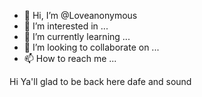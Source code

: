 - 👋 Hi, I’m @Loveanonymous
- 👀 I’m interested in ...
- 🌱 I’m currently learning ...
- 💞️ I’m looking to collaborate on ...
- 📫 How to reach me ...

<!---
Loveanonymous/Loveanonymous is a ✨ special ✨ repository because its `README.md` (this file) appears on your GitHub profile.
You can click the Preview link to take a look at your changes.
--->
Hi Ya'll glad to be back here dafe and sound 
